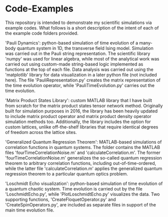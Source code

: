 # Code-Examples
This repository is intended to demonstrate my scientific simulations via example codes. What follows is a short description of the intent of each of the example code folders provided.

'Pauli Dynamics': python-based simulation of time evolution of a many-body quantum system in 1D, the transverse field Ising model. Simulation was carried out in the Pauli string representation. The scientific library 'numpy' was used for linear algebra, while most of the analytical work was carried out using custom-made string-based logic implemented as functions at the top of each file. Data analysis was carried out using the 'matplotlib' library for data visualization in a later python file (not included here). The file 'PauliRepresentation.py' creates the matrix representation of the time evolution operator, while 'PauliTimeEvolution.py' carries out the time evolution.

'Matrix Product States Library': custom MATLAB library that I have built from scratch for the matrix product states tensor network method. Originally built for simulation purposes in 2016, the library has been heavily updated to include matrix product operator and matrix product density operator simulation methods too. Additionally, the library includes the option for custom lattices, unlike off-the-shelf libraries that require identical degrees of freedom across the lattice sites.

'Generalized Quantum Regression Theorem': MATLAB-based simulations of correlation functions in quantum systems. The folder contains the MATLAB files 'fourTimeCorrelationNoise.m' and 'calculateCorrelation.m'. The former 'fourTimeCorrelationNoise.m' generalizes the so-called quantum regression theorem to arbitrary correlation functions, including out-of-time-ordered, while the latter file 'calculateCorrelation.m' applies the generalized quantum regression theorem to a particular quantum optics problem.

'Loschmidt Echo visualization': python-based simulation of time evolution of a quantum chaotic system. Time evolution is carried out by the file 'LoschmidtEcho.py', while 'PlotLoschmidtEcho.py' visualizes the data. Two supporting functions, 'CreateFloquetOperator.py' and 'CreateSpinOperators.py', are included as separate files in support of the main time evolution file.
